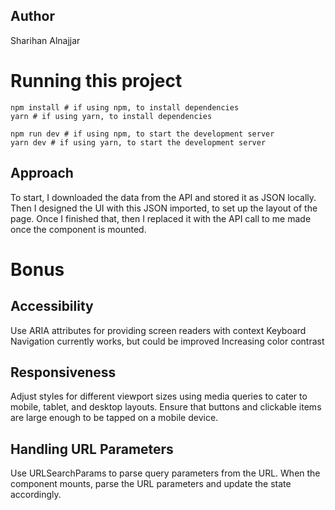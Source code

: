 ## Author
Sharihan Alnajjar

# Running this project
```
npm install # if using npm, to install dependencies
yarn # if using yarn, to install dependencies

npm run dev # if using npm, to start the development server
yarn dev # if using yarn, to start the development server
```

## Approach
To start, I downloaded the data from the API and stored it as JSON locally.  Then I designed the UI with this JSON imported, to set up the layout of the page.  Once I finished that, then I replaced it with the API call to me made once the component is mounted.

# Bonus
## Accessibility
Use ARIA attributes for providing screen readers with context
Keyboard Navigation currently works, but could be improved
Increasing color contrast

## Responsiveness
Adjust styles for different viewport sizes using media queries to cater to mobile, tablet, and desktop layouts.
Ensure that buttons and clickable items are large enough to be tapped on a mobile device.

## Handling URL Parameters
Use URLSearchParams to parse query parameters from the URL.
When the component mounts, parse the URL parameters and update the state accordingly.

